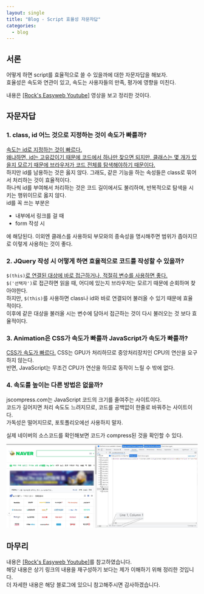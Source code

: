 ```yaml
---
layout: single
title: "Blog - Script 효율성 자문자답"
categories:
  - blog
---
```


## 서론

어떻게 하면 script를 효율적으로 쓸 수 있을까에 대한 자문자답을 해보자.<br>
효율성은 속도와 연관이 있고, 속도는 사용자들의 만족, 평가에 영향을 미친다. <br>

내용은 [[Rock's Easyweb Youtube]](https://www.youtube.com/watch?v=4XhUOflla64) 영상을 보고 정리한 것이다.


## 자문자답

### 1. class, id 어느 것으로 지정하는 것이 속도가 빠를까?

<u> 속도는 id로 지정하는 것이 빠르다.<br> 왜냐하면, id는 고유값이기 때문에 코드에서 하나만 찾으면 되지만,
클래스는 몇 개가 있을지 모르기 때문에 브라우저가 코드 전체를 탐색해야하기 때문이다.</u><br>
하지만 id를 남용하는 것은 옳지 않다.
그래도, 같은 기능을 하는 속성들은 class로 묶어서 처리하는 것이 효율적이다.<br>
하나씩 id를 부여해서 처리하는 것은 코드 길이에서도 불리하며, 반복적으로 탐색을 시키는 행위이므로 옳지 않다.<br>
id를 꼭 쓰는 부분은

* 내부에서 링크를 걸 때
* form 작성 시

에 해당된다. 이외엔 클래스를 사용하되 부모와의 종속성을 명시해주면 범위가 좁아지므로 이렇게 사용하는 것이 좋다.

### 2. JQuery 작성 시 어떻게 하면 효율적으로 코드를 작성할 수 있을까?

`$(this)`<u>로 연결된 대상에 바로 접근하거나, 적절히 변수를 사용하면 좋다.</u><br> 
`$('선택자')`로 접근하면 읽을 때, 어디에 있는지 브라우저는 모르기 때문에 순회하며 찾아야한다. <br>
하지만, `$(this)`를 사용하면 class나 id와 바로 연결되어 불러올 수 있기 때문에 효율적이다.<br>
이후에 같은 대상을 불러올 시는 변수에 담아서 접근하는 것이 다시 불러오는 것 보다 효율적이다.

### 3. Animation은 CSS가 속도가 빠를까 JavaScript가 속도가 빠를까?

<u>CSS가 속도가 빠르다.</u> CSS는 GPU가 처리하므로 중앙처리장치인 CPU의 연산을 요구하지 않는다.<br>
반면, JavaScript는 무조건 CPU가 연산을 하므로 동작이 느릴 수 밖에 없다.

### 4. 속도를 높이는 다른 방법은 없을까?

jscompress.com는 JavaScript 코드의 크기를 줄여주는 사이트이다. <br>
코드가 길어지면 처리 속도도 느려지므로, 코드를 공백없이 한줄로 바꿔주는 사이트이다.<br>
가독성은 떨어지므로, 포토폴리오에선 사용하지 말자.

실제 네이버의 소스코드를 확인해보면 코드가 compress된 것을 확인할 수 있다. 

![](/assets/images/posting/blog_scipt_questioning/picture1.jpg)

## 마무리

내용은 [[Rock's Easyweb Youtube]](https://www.youtube.com/watch?v=4XhUOflla64)를 참고하였습니다.<br>
해당 내용은 상기 링크의 내용을 재구성하기 보다는 제가 이해하기 위해 정리한 것입니다.<br>
더 자세한 내용은 해당 블로그에 있으니 참고해주시면 감사하겠습니다.
